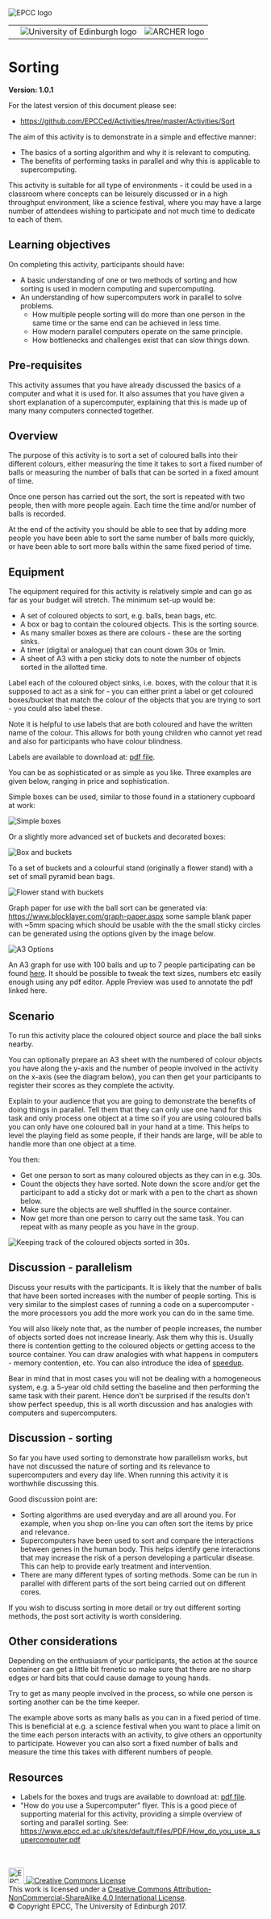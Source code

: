 <!-- Begin Header -->
<table width="100%" border="0"?
<tr>
<img src="../../imgs/EPCC_logo.gif" alt="EPCC logo">
<td>
</td>
<td>
<img src="../../imgs/UoE_logo.png" alt="University of Edinburgh logo">
</td>
<td>
<img src="../../imgs/archer.png" alt="ARCHER logo">
</td>
</tr>
</table>
<!-- End Header -->

# Sorting

**Version: 1.0.1**

For the latest version of this document please see:

* https://github.com/EPCCed/Activities/tree/master/Activities/Sort
 

The aim of this activity is to demonstrate in a simple and effective manner:

* The basics of a sorting algorithm and why it is relevant to
  computing.
* The benefits of performing tasks in parallel and why this is
  applicable to supercomputing.

This activity is suitable for all type of environments - it could be used
in a classroom where concepts can be leisurely discussed or in a high 
throughput environment, like a science festival, where you may have a 
large number of attendees wishing to participate and not much time to
dedicate to each of them.

## Learning objectives

On completing this activity, participants should have:

* A basic understanding of one or two methods of sorting and how
  sorting is used in modern computing and supercomputing.
* An understanding of how supercomputers work in parallel to solve problems.
   * How multiple people sorting will do more than one person in the same
     time or the same end can be achieved in less time.
   * How modern parallel computers operate on the same principle.
   * How bottlenecks and challenges exist that can slow things down.
   
## Pre-requisites

This activity assumes that you have already discussed the basics of a
computer and what it is used for. It also assumes that you have given
a short explanation of a supercomputer, explaining that this is made
up of many many computers connected together.

## Overview

The purpose of this activity is to sort a set of coloured balls
into their different colours, either measuring the time it takes
to sort a fixed number of balls or measuring the number of balls
that can be sorted in a fixed amount of time.

Once one person has carried out the sort, the sort is repeated with
two people, then with more people again. Each time the time and/or
number of balls is recorded.

At the end of the activity you should be able to see that by adding
more people you have been able to sort the same number of balls
more quickly, or have been able to sort more balls within the same
fixed period of time.

## Equipment

The equipment required for this activity is relatively simple
and can go as far as your budget will stretch. The minimum
set-up would be:

* A set of coloured objects to sort, e.g. balls, bean bags, etc.
* A box or bag to contain the coloured objects. This is the sorting source.
* As many smaller boxes as there are colours - these are the sorting sinks.
* A timer (digital or analogue) that can count down 30s or 1min.
* A sheet of A3 with a pen sticky dots to note the number of objects sorted
  in the allotted time.

Label each of the coloured object sinks, i.e. boxes, with the colour
that it is supposed to act as a sink for - you can either print a
label or get coloured boxes/bucket that match the colour of the
objects that you are trying to sort - you could also label these.

Note it is helpful to use labels that are both coloured and have
the written name of the colour. This allows for both young children
who cannot yet read and also for participants who have colour
blindness.

Labels are available to download at: [pdf&nbsp;file](https://github.com/EPCCed/Activities/blob/master/Activities/Sort/pdf/SortingLabels.pdf). 


You can be as sophisticated or as simple as you like. Three examples
are given below, ranging in price and sophistication.

Simple boxes can be used, similar to those found in a stationery
cupboard at work:

![Simple boxes](imgs/setup1.png)

Or a slightly more advanced set of buckets and decorated boxes:

![Box and buckets](imgs/setup2.png)

To a set of buckets and a colourful stand (originally a flower
stand) with a set of small pyramid bean bags.

![Flower stand with buckets](imgs/flower-stand.png)

Graph paper for use with the ball sort can be generated via:
https://www.blocklayer.com/graph-paper.aspx some sample blank paper
with ~5mm spacing which should be usable with the the small sticky
circles can be generated using the options given by the image below. 

![A3 Options](imgs/a3_options.png)

An A3 graph for use with 100 balls and up to 7 people participating
can be found [here](https://github.com/EPCCed/Activities/blob/master/Activities/Sort/pdf/ballsort-graph-paper.pdf). It should be
possible to tweak the text sizes, numbers etc easily enough using
any pdf editor. Apple Preview was used to annotate the pdf linked
here.

## Scenario

To run this activity place the coloured object source and place the
ball sinks nearby. 

You can optionally prepare an A3 sheet with the
numbered of colour objects you have along the y-axis and the number
of people involved in the activity on the x-axis (see the diagram
below), you can then get your participants to register their scores
as they complete the activity.

Explain to your audience that you are going to demonstrate the
benefits of doing things in parallel. Tell them that they can
only use one hand for this task and only process one object at a
time so if you are using coloured balls you can only have one coloured
ball in your hand at a time. This helps to level the playing field as
some people, if their hands are large, will be able to handle more
than one object at a time.

You then:

* Get one person to sort as many coloured objects as they can in e.g. 30s. 
* Count the objects they have sorted. Note down the score and/or get the participant
  to add a sticky dot or mark with a pen to the chart as shown below.
* Make sure the objects are well shuffled in the source container.
* Now get more than one person to carry out the same task. You can repeat with as 
  many people as you have in the group.

![Keeping track of the coloured objects sorted in 30s.](imgs/scores.png)


## Discussion - parallelism

Discuss your results with the participants. It is likely that the number of balls that have 
been sorted increases with the number of people sorting. This is very similar to the simplest 
cases of running a code on a supercomputer - the more processors you add the more work you 
can do in the same time.

You will also likely note that, as the number of people increases, the number
of objects sorted does not increase linearly. Ask them why this is.
Usually there is contention getting to the coloured objects or
getting access to the source container. You can draw analogies with
what happens in computers - memory contention, etc. You can also
introduce the idea of [speedup](https://en.wikipedia.org/wiki/Speedup).

Bear in mind that in most cases you will not be dealing with a
homogeneous system, e.g. a 5-year old child setting the baseline and
then performing the same task with their parent. Hence don't be
surprised if the results don't show perfect speedup, this is all worth
discussion and has analogies with computers and supercomputers.

## Discussion - sorting

So far you have used sorting to demonstrate how parallelism works, but
have not discussed the nature of sorting and its relevance to
supercomputers and every day life. When running this activity it is
worthwhile discussing this.

Good discussion point are:

* Sorting algorithms are used everyday and are all around you. For
example, when you shop on-line you can often sort the items by price
and relevance.
* Supercomputers have been used to sort and compare the interactions
between genes in the human body. This helps identify gene interactions
that may increase the risk of a person developing a particular
disease.  This can help to provide early treatment and intervention.
* There are many different types of sorting methods. Some can be run
in parallel with different parts of the sort being carried out on
different cores.

If you wish to discuss sorting in more detail or try out different
sorting methods, the post sort activity is worth considering.


## Other considerations

Depending on the enthusiasm of your participants, the action at the
source container can get a little bit frenetic so make sure that there
are no sharp edges or hard bits that could cause damage to young
hands.

Try to get as many people involved in the process, so while one person
is sorting another can be the time keeper.

The example above sorts as many balls as you can in a fixed period of
time. This is beneficial at e.g. a science festival when you want to
place a limit on the time each person interacts with an activity, to
give others an opportunity to participate. However you can also sort a
fixed number of balls and measure the time this takes with different
numbers of people.

## Resources

* Labels for the boxes and trugs are available to download at: [pdf&nbsp;file](https://github.com/EPCCed/Activities/blob/master/Activities/Sort/pdf/SortingLabels.pdf).
* "How do you use a Supercomputer" flyer. This is a good piece of supporting material for this 
activity, providing a simple overview of sorting and parallel sorting. See: https://www.epcc.ed.ac.uk/sites/default/files/PDF/How_do_you_use_a_supercomputer.pdf

##
<!-- Licensing and copyright stuff below -->
<br>
<a href="http://www.epcc.ed.ac.uk">
<img alt="EPCC logo" src="https://www.epcc.ed.ac.uk/sites/all/themes/epcc/images/epcc-logo.png" height="31"/>
</a>
<a rel="license" href="http://creativecommons.org/licenses/by-nc-sa/4.0/">
<img alt="Creative Commons License" style="border-width:0"
     src="https://i.creativecommons.org/l/by-nc-sa/4.0/88x31.png" />
</a><br />
This work is licensed under a <a rel="license" href="http://creativecommons.org/licenses/by-nc-sa/4.0/">
Creative Commons Attribution-NonCommercial-ShareAlike 4.0 International License</a>.<br/>
&copy; Copyright EPCC, The University of Edinburgh 2017.
